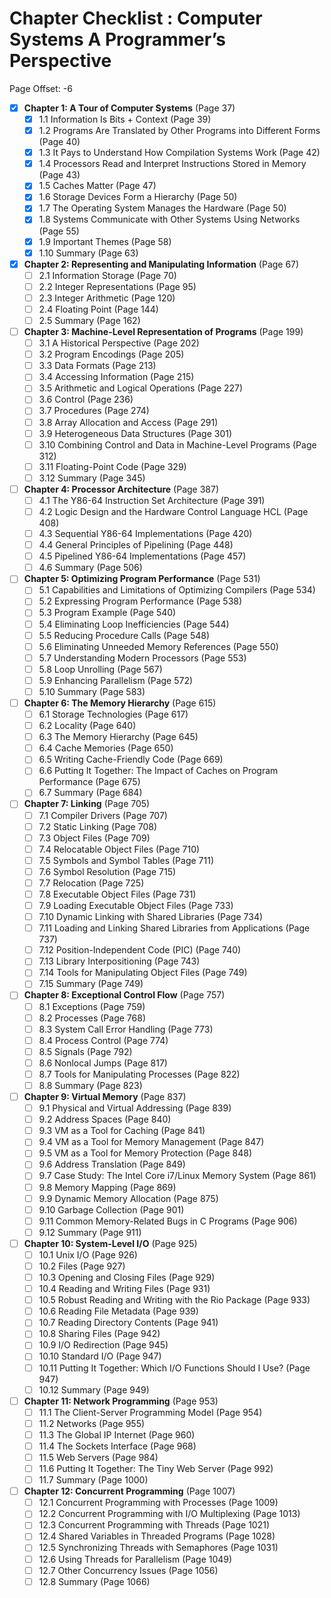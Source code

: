 # Chapter Checklist : Computer Systems A Programmer’s Perspective

Page Offset: -6

- [x] **Chapter 1: A Tour of Computer Systems** (Page 37)
  - [x] 1.1 Information Is Bits + Context (Page 39)
  - [x] 1.2 Programs Are Translated by Other Programs into Different Forms (Page 40)
  - [x] 1.3 It Pays to Understand How Compilation Systems Work (Page 42)
  - [x] 1.4 Processors Read and Interpret Instructions Stored in Memory (Page 43)
  - [x] 1.5 Caches Matter (Page 47)
  - [x] 1.6 Storage Devices Form a Hierarchy (Page 50)
  - [x] 1.7 The Operating System Manages the Hardware (Page 50)
  - [x] 1.8 Systems Communicate with Other Systems Using Networks (Page 55)
  - [x] 1.9 Important Themes (Page 58)
  - [x] 1.10 Summary (Page 63)

- [x] **Chapter 2: Representing and Manipulating Information** (Page 67)
  - [ ] 2.1 Information Storage (Page 70)
  - [ ] 2.2 Integer Representations (Page 95)
  - [ ] 2.3 Integer Arithmetic (Page 120)
  - [ ] 2.4 Floating Point (Page 144)
  - [ ] 2.5 Summary (Page 162)

- [ ] **Chapter 3: Machine-Level Representation of Programs** (Page 199)
  - [ ] 3.1 A Historical Perspective (Page 202)
  - [ ] 3.2 Program Encodings (Page 205)
  - [ ] 3.3 Data Formats (Page 213)
  - [ ] 3.4 Accessing Information (Page 215)
  - [ ] 3.5 Arithmetic and Logical Operations (Page 227)
  - [ ] 3.6 Control (Page 236)
  - [ ] 3.7 Procedures (Page 274)
  - [ ] 3.8 Array Allocation and Access (Page 291)
  - [ ] 3.9 Heterogeneous Data Structures (Page 301)
  - [ ] 3.10 Combining Control and Data in Machine-Level Programs (Page 312)
  - [ ] 3.11 Floating-Point Code (Page 329)
  - [ ] 3.12 Summary (Page 345)

- [ ] **Chapter 4: Processor Architecture** (Page 387)
  - [ ] 4.1 The Y86-64 Instruction Set Architecture (Page 391)
  - [ ] 4.2 Logic Design and the Hardware Control Language HCL (Page 408)
  - [ ] 4.3 Sequential Y86-64 Implementations (Page 420)
  - [ ] 4.4 General Principles of Pipelining (Page 448)
  - [ ] 4.5 Pipelined Y86-64 Implementations (Page 457)
  - [ ] 4.6 Summary (Page 506)

- [ ] **Chapter 5: Optimizing Program Performance** (Page 531)
  - [ ] 5.1 Capabilities and Limitations of Optimizing Compilers (Page 534)
  - [ ] 5.2 Expressing Program Performance (Page 538)
  - [ ] 5.3 Program Example (Page 540)
  - [ ] 5.4 Eliminating Loop Inefficiencies (Page 544)
  - [ ] 5.5 Reducing Procedure Calls (Page 548)
  - [ ] 5.6 Eliminating Unneeded Memory References (Page 550)
  - [ ] 5.7 Understanding Modern Processors (Page 553)
  - [ ] 5.8 Loop Unrolling (Page 567)
  - [ ] 5.9 Enhancing Parallelism (Page 572)
  - [ ] 5.10 Summary (Page 583)

- [ ] **Chapter 6: The Memory Hierarchy** (Page 615)
  - [ ] 6.1 Storage Technologies (Page 617)
  - [ ] 6.2 Locality (Page 640)
  - [ ] 6.3 The Memory Hierarchy (Page 645)
  - [ ] 6.4 Cache Memories (Page 650)
  - [ ] 6.5 Writing Cache-Friendly Code (Page 669)
  - [ ] 6.6 Putting It Together: The Impact of Caches on Program Performance (Page 675)
  - [ ] 6.7 Summary (Page 684)

- [ ] **Chapter 7: Linking** (Page 705)
  - [ ] 7.1 Compiler Drivers (Page 707)
  - [ ] 7.2 Static Linking (Page 708)
  - [ ] 7.3 Object Files (Page 709)
  - [ ] 7.4 Relocatable Object Files (Page 710)
  - [ ] 7.5 Symbols and Symbol Tables (Page 711)
  - [ ] 7.6 Symbol Resolution (Page 715)
  - [ ] 7.7 Relocation (Page 725)
  - [ ] 7.8 Executable Object Files (Page 731)
  - [ ] 7.9 Loading Executable Object Files (Page 733)
  - [ ] 7.10 Dynamic Linking with Shared Libraries (Page 734)
  - [ ] 7.11 Loading and Linking Shared Libraries from Applications (Page 737)
  - [ ] 7.12 Position-Independent Code (PIC) (Page 740)
  - [ ] 7.13 Library Interpositioning (Page 743)
  - [ ] 7.14 Tools for Manipulating Object Files (Page 749)
  - [ ] 7.15 Summary (Page 749)

- [ ] **Chapter 8: Exceptional Control Flow** (Page 757)
  - [ ] 8.1 Exceptions (Page 759)
  - [ ] 8.2 Processes (Page 768)
  - [ ] 8.3 System Call Error Handling (Page 773)
  - [ ] 8.4 Process Control (Page 774)
  - [ ] 8.5 Signals (Page 792)
  - [ ] 8.6 Nonlocal Jumps (Page 817)
  - [ ] 8.7 Tools for Manipulating Processes (Page 822)
  - [ ] 8.8 Summary (Page 823)

- [ ] **Chapter 9: Virtual Memory** (Page 837)
  - [ ] 9.1 Physical and Virtual Addressing (Page 839)
  - [ ] 9.2 Address Spaces (Page 840)
  - [ ] 9.3 VM as a Tool for Caching (Page 841)
  - [ ] 9.4 VM as a Tool for Memory Management (Page 847)
  - [ ] 9.5 VM as a Tool for Memory Protection (Page 848)
  - [ ] 9.6 Address Translation (Page 849)
  - [ ] 9.7 Case Study: The Intel Core i7/Linux Memory System (Page 861)
  - [ ] 9.8 Memory Mapping (Page 869)
  - [ ] 9.9 Dynamic Memory Allocation (Page 875)
  - [ ] 9.10 Garbage Collection (Page 901)
  - [ ] 9.11 Common Memory-Related Bugs in C Programs (Page 906)
  - [ ] 9.12 Summary (Page 911)

- [ ] **Chapter 10: System-Level I/O** (Page 925)
  - [ ] 10.1 Unix I/O (Page 926)
  - [ ] 10.2 Files (Page 927)
  - [ ] 10.3 Opening and Closing Files (Page 929)
  - [ ] 10.4 Reading and Writing Files (Page 931)
  - [ ] 10.5 Robust Reading and Writing with the Rio Package (Page 933)
  - [ ] 10.6 Reading File Metadata (Page 939)
  - [ ] 10.7 Reading Directory Contents (Page 941)
  - [ ] 10.8 Sharing Files (Page 942)
  - [ ] 10.9 I/O Redirection (Page 945)
  - [ ] 10.10 Standard I/O (Page 947)
  - [ ] 10.11 Putting It Together: Which I/O Functions Should I Use? (Page 947)
  - [ ] 10.12 Summary (Page 949)

- [ ] **Chapter 11: Network Programming** (Page 953)
  - [ ] 11.1 The Client-Server Programming Model (Page 954)
  - [ ] 11.2 Networks (Page 955)
  - [ ] 11.3 The Global IP Internet (Page 960)
  - [ ] 11.4 The Sockets Interface (Page 968)
  - [ ] 11.5 Web Servers (Page 984)
  - [ ] 11.6 Putting It Together: The Tiny Web Server (Page 992)
  - [ ] 11.7 Summary (Page 1000)

- [ ] **Chapter 12: Concurrent Programming** (Page 1007)
  - [ ] 12.1 Concurrent Programming with Processes (Page 1009)
  - [ ] 12.2 Concurrent Programming with I/O Multiplexing (Page 1013)
  - [ ] 12.3 Concurrent Programming with Threads (Page 1021)
  - [ ] 12.4 Shared Variables in Threaded Programs (Page 1028)
  - [ ] 12.5 Synchronizing Threads with Semaphores (Page 1031)
  - [ ] 12.6 Using Threads for Parallelism (Page 1049)
  - [ ] 12.7 Other Concurrency Issues (Page 1056)
  - [ ] 12.8 Summary (Page 1066)
